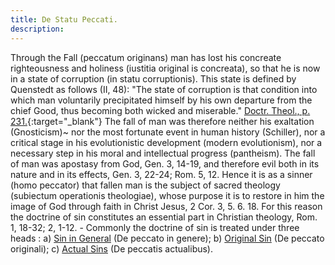 ```yaml
---
title: De Statu Peccati.
description: 
---
```


Through the Fall (peccatum originans) man has lost his concreate righteousness and holiness (iustitia original is concreata), so that he is now in a state of corruption (in statu corruptionis). This state is defined by Quenstedt as follows (II, 48): "The state of corruption is that condition into which man voluntarily precipitated himself by his own departure from the chief Good, thus becoming both wicked and miserable." [Doctr. Theol., p. 231.](https://archive.org/details/doctrinaltheolog00schmuoft/page/n237/mode/2up){:target="_blank"} The fall of man was therefore neither his exaltation (Gnosticism)~ nor the most fortunate event in human history (Schiller), nor a critical stage in his evolutionistic development (modern evolutionism), nor a necessary step in his moral and intellectual progress (pantheism). The fall of man was apostasy from God, Gen. 3, 14-19, and therefore evil both in its nature and in its effects, Gen. 3, 22-24; Rom. 5, 12. Hence it is as a sinner (homo peccator) that fallen man is the subject of sacred theology (subiectum operationis theologiae), whose purpose it is to restore in him the image of God through faith in Christ Jesus, 2 Cor. 3, 5. 6. 18. For this reason the doctrine of sin constitutes an essential part in Christian theology, Rom. 1, 18-32; 2, 1-12. - Commonly the doctrine of sin is treated under three heads : a) [Sin in General](b.the-state-of-corruption/a.of-sin-in-general) (De peccato in genere); b) [Original Sin](b.the-state-of-corruption/b.original-sin) (De peccato originali); c) [Actual Sins](b.the-state-of-corruption/c.actual-sins) (De peccatis actualibus).
